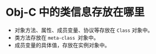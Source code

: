 # Obj-C 中的类信息存放在哪里

* 对象方法、属性、成员变量、协议等存放在 `Class` 对象中。
* 类方法存放在 `meta-class `对象中。
* 成员变量的具体值，存放在实例对象中。

